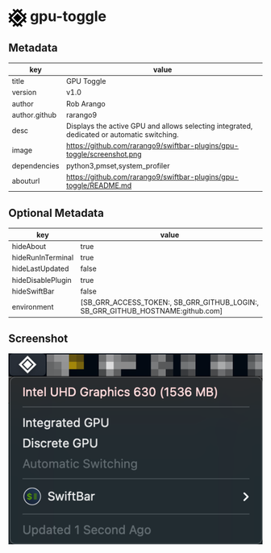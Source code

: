 # <img src="./icon.svg" width="36" style="vertical-align: middle"> gpu-toggle

## Metadata

| key           | value                                                                                      |
|---------------|--------------------------------------------------------------------------------------------|
| title         | GPU Toggle                                                                                 |
| version       | v1.0                                                                                       |
| author        | Rob Arango                                                                                 |
| author.github | rarango9                                                                                   |
| desc          | Displays the active GPU and allows selecting integrated, dedicated or automatic switching. |
| image         | https://github.com/rarango9/swiftbar-plugins/gpu-toggle/screenshot.png                     |
| dependencies  | python3,pmset,system_profiler                                                              |
| abouturl      | https://github.com/rarango9/swiftbar-plugins/gpu-toggle/README.md                          |

## Optional Metadata

| key               | value                                                                           |
|-------------------|---------------------------------------------------------------------------------|
| hideAbout         | true                                                                            |
| hideRunInTerminal | true                                                                            |
| hideLastUpdated   | false                                                                           |
| hideDisablePlugin | true                                                                            |
| hideSwiftBar      | false                                                                           |
| environment       | [SB_GRR_ACCESS_TOKEN:, SB_GRR_GITHUB_LOGIN:, SB_GRR_GITHUB_HOSTNAME:github.com] |

## Screenshot

![screenshot](./image.png)

